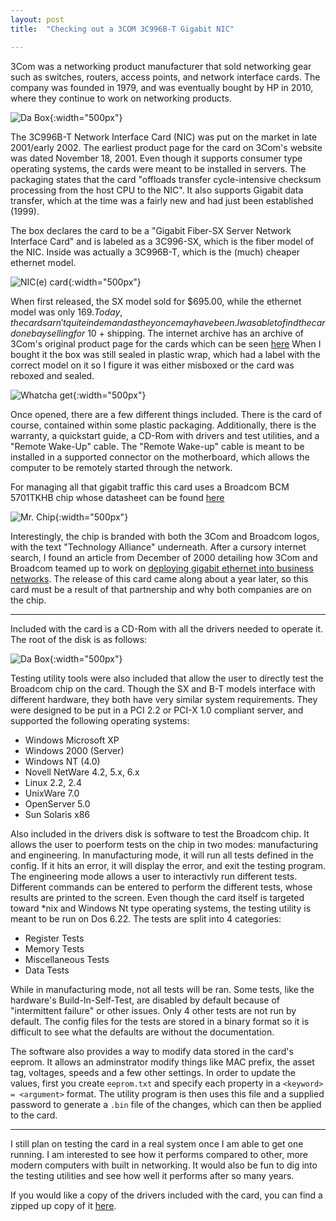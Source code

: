```yaml
---
layout: post
title:	"Checking out a 3COM 3C996B-T Gigabit NIC"

---
```


3Com was a networking product manufacturer that sold networking gear such as switches, routers, access points, and network interface cards.
The company was founded in 1979, and was eventually bought by HP in 2010, where they continue to work on networking products.

![Da Box](/images/3ComGigNic/the_box.jpg){:width="500px"}

The 3C996B-T Network Interface Card (NIC) was put on the market in late 2001/early 2002.
The earliest product page for the card on 3Com's website  was dated November 18, 2001.
Even though it supports consumer type operating systems, the cards were meant to be installed in servers.
The packaging states that the card "offloads transfer cycle-intensive checksum processing from the host CPU to the NIC".
It also supports Gigabit data transfer, which at the time was a fairly new and had just been established (1999).

The box declares the card to be a "Gigabit Fiber-SX Server Network Interface Card" and is labeled as a 3C996-SX, which is the fiber model of the NIC.
Inside was actually a 3C996B-T, which is the (much) cheaper ethernet model.

![NIC(e) card](/images/3ComGigNic/card_shot.jpg){:width="500px"}

When first released, the SX model sold for $695.00, while the ethernet model was only $169.
Today, the cards arn't quite in demand as they once may have been.
I was able to find the card on ebay selling for ~$10 + shipping.
The internet archive has an archive of 3Com's original product page for the cards which can be seen [here][1]
When I bought it the box was still sealed in plastic wrap, which had a label with the correct model on it so I figure it was either misboxed or the card was reboxed and sealed.

![Whatcha get](/images/3ComGigNic/box_contents.jpg){:width="500px"}

Once opened, there are a few different things included.
There is the card of course, contained within some plastic packaging.
Additionally, there is the warranty, a quickstart guide, a CD-Rom with drivers and test utilities, and a "Remote Wake-Up" cable.
The "Remote Wake-up" cable is meant to be installed in a supported connector on the motherboard, which allows the computer to be remotely started through the network.

For managing all that gigabit traffic this card uses a Broadcom BCM 5701TKHB chip whose datasheet can be found [here][2]

![Mr. Chip](/images/3ComGigNic/chip_shot.jpg){:width="500px"}

Interestingly, the chip is branded with both the 3Com and Broadcom logos, with the text "Technology Alliance" underneath.
After a cursory internet search, I found an article from December of 2000 detailing how 3Com and Broadcom teamed up to work on [deploying gigabit ethernet into business networks][3].
The release of this card came along about a year later, so this card must be a result of that partnership and why both companies are on the chip.

---

Included with the card is a CD-Rom with all the drivers needed to operate it.
The root of the disk is as follows:

![Da Box](/images/3ComGigNic/cd_dir.JPG){:width="500px"}

Testing utility tools were also included that allow the user to directly test the Broadcom chip on the card.
Though the SX and B-T models interface with different hardware, they both have very similar system requirements.
They were designed to be put in a PCI 2.2 or PCI-X 1.0 compliant server, and supported the following operating systems:

* Windows Microsoft XP
* Windows 2000 (Server)
* Windows NT (4.0)
* Novell NetWare 4.2, 5.x, 6.x
* Linux 2.2, 2.4
* UnixWare 7.0
* OpenServer 5.0
* Sun Solaris x86

Also included in the drivers disk is software to test the Broadcom chip.
It allows the user to poerform tests on the chip in two modes: manufacturing and engineering.
In manufacturing mode, it will run all tests defined in the config.
If it hits an error, it will display the error, and exit the testing program.
The engineering mode allows a user to interactivly run different tests.
Different commands can be entered to perform the different tests, whose results are printed to the screen.
Even though the card itself is targeted toward *nix and Windows Nt type operating systems, the testing utility is meant to be run on Dos 6.22.
The tests are split into 4 categories:

* Register Tests
* Memory Tests
* Miscellaneous Tests
* Data Tests

While in manufacturing mode, not all tests will be ran.
Some tests, like the hardware's Build-In-Self-Test, are disabled by default because of "intermittent failure" or other issues.
Only 4 other tests are not run by default.
The config files for the tests are stored in a binary format so it is difficult to see what the defaults are without the documentation.

The software also provides a way to modify data stored in the card's eeprom.
It allows an adminstrator modify things like MAC prefix, the asset tag, voltages, speeds and a few other settings.
In order to update the values, first you create `eeprom.txt` and specify each property in a `<keyword> = <argument>` format.
The utility program is then uses this file and a supplied password to generate a `.bin` file of the changes, which can then be applied to the card.

---

I still plan on testing the card in a real system once I am able to get one running.
I am interested to see how it performs compared to other, more modern computers with built in networking.
It would also be fun to dig into the testing utilities and see how well it performs after so many years.

If you would like a copy of the drivers included with the card, you can find a zipped up copy of it [here](/files/3ComGigNic/3C996B_T_drivers.zip).

[1]: https://web.archive.org/web/20020917225824/http://www.3com.com/products/en_US/prodlist.jsp?tab=cat&pathtype=purchase&cat=19&selcat=Network+Interface+Cards&family=110
[2]: https://pdf1.alldatasheet.com/datasheet-pdf/view/92603/BOARDCOM/BCM5701.html
[3]: https://www.edn.com/electronics-news/4342691/Broadcom-3Com-Unite-To-Deploy-Gigabit-Ethernet